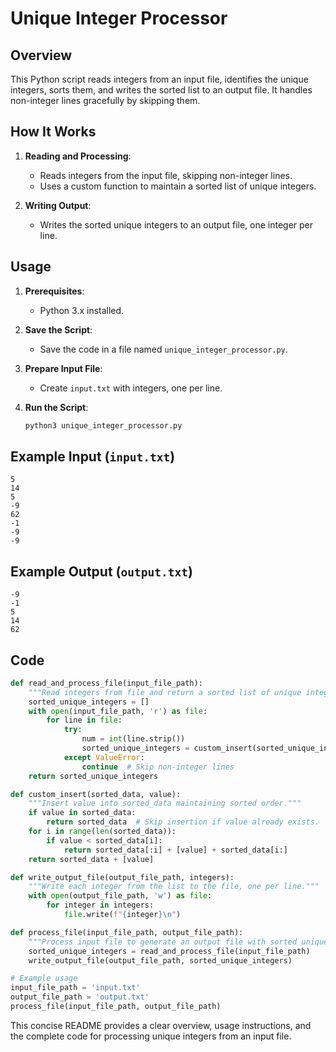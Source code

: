 # Unique Integer Processor

## Overview

This Python script reads integers from an input file, identifies the unique integers, sorts them, and writes the sorted list to an output file. It handles non-integer lines gracefully by skipping them.

## How It Works

1. **Reading and Processing**:
   - Reads integers from the input file, skipping non-integer lines.
   - Uses a custom function to maintain a sorted list of unique integers.

2. **Writing Output**:
   - Writes the sorted unique integers to an output file, one integer per line.

## Usage

1. **Prerequisites**:
   - Python 3.x installed.

2. **Save the Script**:
   - Save the code in a file named `unique_integer_processor.py`.

3. **Prepare Input File**:
   - Create `input.txt` with integers, one per line.

4. **Run the Script**:
   ```bash
   python3 unique_integer_processor.py
   ```

## Example Input (`input.txt`)
```
5
14
5
-9
62
-1
-9
-9
```

## Example Output (`output.txt`)
```
-9
-1
5
14
62
```

## Code

```python
def read_and_process_file(input_file_path):
    """Read integers from file and return a sorted list of unique integers."""
    sorted_unique_integers = []
    with open(input_file_path, 'r') as file:
        for line in file:
            try:
                num = int(line.strip())
                sorted_unique_integers = custom_insert(sorted_unique_integers, num)
            except ValueError:
                continue  # Skip non-integer lines
    return sorted_unique_integers

def custom_insert(sorted_data, value):
    """Insert value into sorted_data maintaining sorted order."""
    if value in sorted_data:
        return sorted_data  # Skip insertion if value already exists.
    for i in range(len(sorted_data)):
        if value < sorted_data[i]:
            return sorted_data[:i] + [value] + sorted_data[i:]
    return sorted_data + [value]

def write_output_file(output_file_path, integers):
    """Write each integer from the list to the file, one per line."""
    with open(output_file_path, 'w') as file:
        for integer in integers:
            file.write(f"{integer}\n")

def process_file(input_file_path, output_file_path):
    """Process input file to generate an output file with sorted unique integers."""
    sorted_unique_integers = read_and_process_file(input_file_path)
    write_output_file(output_file_path, sorted_unique_integers)

# Example usage
input_file_path = 'input.txt'
output_file_path = 'output.txt'
process_file(input_file_path, output_file_path)
```

This concise README provides a clear overview, usage instructions, and the complete code for processing unique integers from an input file.

